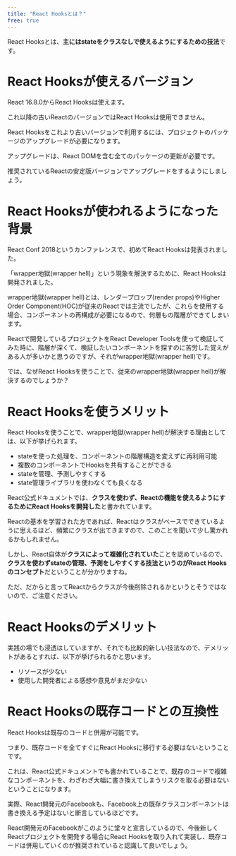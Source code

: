 ```yaml
---
title: "React Hooksとは？"
free: true
---
```


React Hooksとは、**主にはstateをクラスなしで使えるようにするための技法**です。

# React Hooksが使えるバージョン

React 16.8.0からReact Hooksは使えます。

これ以降の古いReactのバージョンではReact Hooksは使用できません。

React Hooksをこれより古いバージョンで利用するには、プロジェクトのパッケージのアップグレードが必要になります。

アップグレードは、React DOMを含む全てのパッケージの更新が必要です。

推奨されているReactの安定版バージョンでアップグレードをするようにしましょう。

# React Hooksが使われるようになった背景

React Conf 2018というカンファレンスで、初めてReact Hooksは発表されました。

「wrapper地獄(wrapper hell)」という現象を解決するために、React Hooksは開発されました。

wrapper地獄(wrapper hell)とは、レンダープロップ(render props)やHigher Order Component(HOC)が従来のReactでは主流でしたが、これらを使用する場合、コンポーネントの再構成が必要になるので、何層もの階層ができてしまいます。

Reactで開発しているプロジェクトをReact Developer Toolsを使って検証してみた時に、階層が深くて、検証したいコンポーネントを探すのに苦労した覚えがある人が多いかと思うのですが、それがwrapper地獄(wrapper hell)です。

では、なぜReact Hooksを使うことで、従来のwrapper地獄(wrapper hell)が解決するのでしょうか？

# React Hooksを使うメリット

React Hooksを使うことで、wrapper地獄(wrapper hell)が解決する理由としては、以下が挙げられます。

- stateを使った処理を、コンポーネントの階層構造を変えずに再利用可能
- 複数のコンポーネントでHooksを共有することができる
- stateを管理、予測しやすくする
- state管理ライブラリを使わなくても良くなる

React公式ドキュメントでは、**クラスを使わず、Reactの機能を使えるようにするためにReact Hooksを開発した**と書かれています。

Reactの基本を学習された方であれば、Reactはクラスがベースでできているように思えるほど、頻繁にクラスが出てきますので、このことを聞いて少し驚かれるかもしれません。

しかし、React自体が**クラスによって複雑化されていた**ことを認めているので、**クラスを使わずstateの管理、予測をしやすくする技法というのがReact Hooksのコンセプト**だということが分かりますね。

ただ、だからと言ってReactからクラスが今後削除されるかというとそうではないので、ご注意ください。

# React Hooksのデメリット

実践の場でも浸透はしていますが、それでも比較的新しい技法なので、デメリットがあるとすれば、以下が挙げられるかと思います。

- リソースが少ない
- 使用した開発者による感想や意見がまだ少ない

# React Hooksの既存コードとの互換性

React Hooksは既存のコードと併用が可能です。

つまり、既存コードを全てすぐにReact Hooksに移行する必要はないということです。

これは、React公式ドキュメントでも書かれていることで、既存のコードで複雑なコンポーネントを、わざわざ大幅に書き換えてしまうリスクを取る必要はないということになります。

実際、React開発元のFacebookも、Facebook上の既存クラスコンポーネントは書き換える予定はないと断言しているほどです。

React開発元のFacebookがこのように堂々と宣言しているので、今後新しくReactプロジェクトを開発する場合にReact Hooksを取り入れて実装し、既存コードは併用していくのが推奨されていると認識して良いでしょう。
